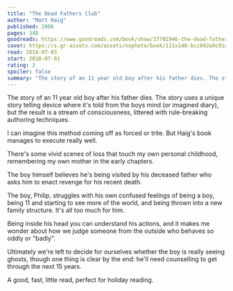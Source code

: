 ```yaml
---
title: "The Dead Fathers Club"
author: "Matt Haig"
published: 2006
pages: 348
goodreads: https://www.goodreads.com/book/show/37702946-the-dead-fathers-club
cover: https://s.gr-assets.com/assets/nophoto/book/111x148-bcc042a9c91a29c1d680899eff700a03.png
read: 2018-07-03
start: 2018-07-01
rating: 3
spoiler: false
summary: "The story of an 11 year old boy after his father dies. The story uses a unique story telling device where it's told from the boys mind (or imagined diary), but the result is a stream of consciousness, littered with rule-breaking authoring techniques."
---
```


The story of an 11 year old boy after his father dies. The story uses a unique story telling device where it's told from the boys mind (or imagined diary), but the result is a stream of consciousness, littered with rule-breaking authoring techniques.  
  
I can imagine this method coming off as forced or trite. But Haig's book manages to execute really well.  
  
There's some vivid scenes of loss that touch my own personal childhood, remembering my own mother in the early chapters.  
  
The boy himself believes he's being visited by his deceased father who asks him to enact revenge for his recent death.  
  
The boy, Philip, struggles with his own confused feelings of being a boy, being 11 and starting to see more of the world, and being thrown into a new family structure. It's all too much for him.  
  
Being inside his head you can understand his actions, and it makes me wonder about how we judge someone from the outside who behaves so oddly or "badly".  
  
Ultimately we're left to decide for ourselves whether the boy is really seeing ghosts, though one thing is clear by the end: he'll need counselling to get through the next 15 years.  
  
A good, fast, little read, perfect for holiday reading.
